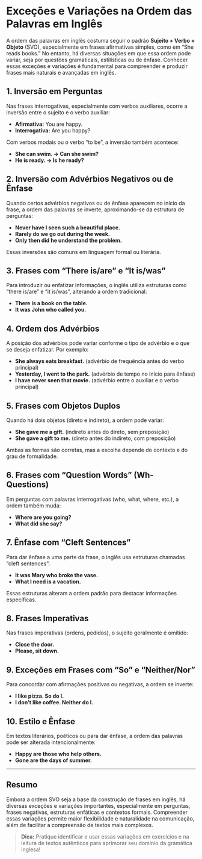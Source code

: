 
# Exceções e Variações na Ordem das Palavras em Inglês

A ordem das palavras em inglês costuma seguir o padrão **Sujeito + Verbo + Objeto** (SVO), especialmente em frases afirmativas simples, como em “She reads books.” No entanto, há diversas situações em que essa ordem pode variar, seja por questões gramaticais, estilísticas ou de ênfase. Conhecer essas exceções e variações é fundamental para compreender e produzir frases mais naturais e avançadas em inglês.

## 1. Inversão em Perguntas

Nas frases interrogativas, especialmente com verbos auxiliares, ocorre a inversão entre o sujeito e o verbo auxiliar:

- **Afirmativa:** You are happy.
- **Interrogativa:** Are you happy?

Com verbos modais ou o verbo “to be”, a inversão também acontece:

- **She can swim. → Can she swim?**
- **He is ready. → Is he ready?**

## 2. Inversão com Advérbios Negativos ou de Ênfase

Quando certos advérbios negativos ou de ênfase aparecem no início da frase, a ordem das palavras se inverte, aproximando-se da estrutura de perguntas:

- **Never have I seen such a beautiful place.**
- **Rarely do we go out during the week.**
- **Only then did he understand the problem.**

Essas inversões são comuns em linguagem formal ou literária.

## 3. Frases com “There is/are” e “It is/was”

Para introduzir ou enfatizar informações, o inglês utiliza estruturas como “there is/are” e “it is/was”, alterando a ordem tradicional:

- **There is a book on the table.**
- **It was John who called you.**

## 4. Ordem dos Advérbios

A posição dos advérbios pode variar conforme o tipo de advérbio e o que se deseja enfatizar. Por exemplo:

- **She always eats breakfast.** (advérbio de frequência antes do verbo principal)
- **Yesterday, I went to the park.** (advérbio de tempo no início para ênfase)
- **I have never seen that movie.** (advérbio entre o auxiliar e o verbo principal)

## 5. Frases com Objetos Duplos

Quando há dois objetos (direto e indireto), a ordem pode variar:

- **She gave me a gift.** (indireto antes do direto, sem preposição)
- **She gave a gift to me.** (direto antes do indireto, com preposição)

Ambas as formas são corretas, mas a escolha depende do contexto e do grau de formalidade.

## 6. Frases com “Question Words” (Wh- Questions)

Em perguntas com palavras interrogativas (who, what, where, etc.), a ordem também muda:

- **Where are you going?**
- **What did she say?**

## 7. Ênfase com “Cleft Sentences”

Para dar ênfase a uma parte da frase, o inglês usa estruturas chamadas “cleft sentences”:

- **It was Mary who broke the vase.**
- **What I need is a vacation.**

Essas estruturas alteram a ordem padrão para destacar informações específicas.

## 8. Frases Imperativas

Nas frases imperativas (ordens, pedidos), o sujeito geralmente é omitido:

- **Close the door.**
- **Please, sit down.**

## 9. Exceções em Frases com “So” e “Neither/Nor”

Para concordar com afirmações positivas ou negativas, a ordem se inverte:

- **I like pizza. So do I.**
- **I don’t like coffee. Neither do I.**

## 10. Estilo e Ênfase

Em textos literários, poéticos ou para dar ênfase, a ordem das palavras pode ser alterada intencionalmente:

- **Happy are those who help others.**
- **Gone are the days of summer.**

---

## Resumo

Embora a ordem SVO seja a base da construção de frases em inglês, há diversas exceções e variações importantes, especialmente em perguntas, frases negativas, estruturas enfáticas e contextos formais. Compreender essas variações permite maior flexibilidade e naturalidade na comunicação, além de facilitar a compreensão de textos mais complexos.

> **Dica:** Pratique identificar e usar essas variações em exercícios e na leitura de textos autênticos para aprimorar seu domínio da gramática inglesa!
```
